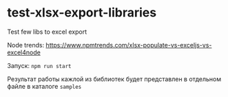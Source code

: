 # test-xlsx-export-libraries
Test few libs to excel export

Node trends: https://www.npmtrends.com/xlsx-populate-vs-exceljs-vs-excel4node

Запуск: `npm run start`

Результат работы кажлой из библиотек будет представлен в отдельном файле в каталоге `samples`
